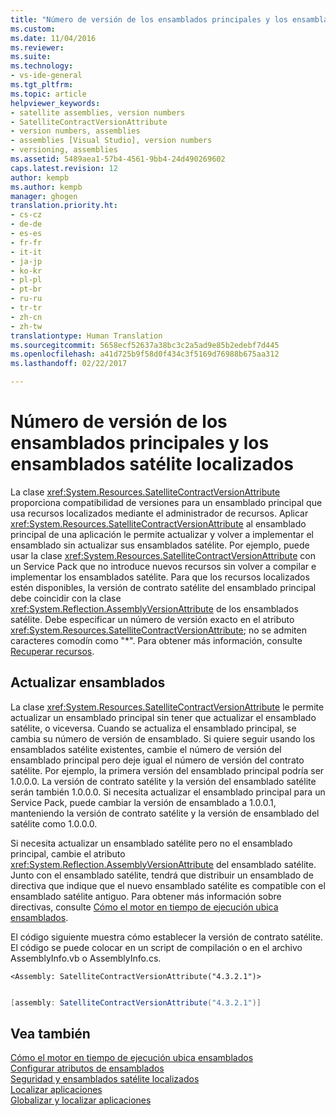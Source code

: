 ```yaml
---
title: "Número de versión de los ensamblados principales y los ensamblados satélite localizados | Microsoft Docs"
ms.custom: 
ms.date: 11/04/2016
ms.reviewer: 
ms.suite: 
ms.technology:
- vs-ide-general
ms.tgt_pltfrm: 
ms.topic: article
helpviewer_keywords:
- satellite assemblies, version numbers
- SatelliteContractVersionAttribute
- version numbers, assemblies
- assemblies [Visual Studio], version numbers
- versioning, assemblies
ms.assetid: 5489aea1-57b4-4561-9bb4-24d490269602
caps.latest.revision: 12
author: kempb
ms.author: kempb
manager: ghogen
translation.priority.ht:
- cs-cz
- de-de
- es-es
- fr-fr
- it-it
- ja-jp
- ko-kr
- pl-pl
- pt-br
- ru-ru
- tr-tr
- zh-cn
- zh-tw
translationtype: Human Translation
ms.sourcegitcommit: 5658ecf52637a38bc3c2a5ad9e85b2edebf7d445
ms.openlocfilehash: a41d725b9f58d0f434c3f5169d76988b675aa312
ms.lasthandoff: 02/22/2017

---
```

# <a name="version-numbers-for-main-and-localized-satellite-assemblies"></a>Número de versión de los ensamblados principales y los ensamblados satélite localizados
La clase <xref:System.Resources.SatelliteContractVersionAttribute> proporciona compatibilidad de versiones para un ensamblado principal que usa recursos localizados mediante el administrador de recursos. Aplicar <xref:System.Resources.SatelliteContractVersionAttribute> al ensamblado principal de una aplicación le permite actualizar y volver a implementar el ensamblado sin actualizar sus ensamblados satélite. Por ejemplo, puede usar la clase <xref:System.Resources.SatelliteContractVersionAttribute> con un Service Pack que no introduce nuevos recursos sin volver a compilar e implementar los ensamblados satélite. Para que los recursos localizados estén disponibles, la versión de contrato satélite del ensamblado principal debe coincidir con la clase <xref:System.Reflection.AssemblyVersionAttribute> de los ensamblados satélite. Debe especificar un número de versión exacto en el atributo <xref:System.Resources.SatelliteContractVersionAttribute>; no se admiten caracteres comodín como "*". Para obtener más información, consulte [Recuperar recursos](http://msdn.microsoft.com/Library/eca16922-1c46-4f68-aefe-e7a12283641f).  
  
## <a name="updating-assemblies"></a>Actualizar ensamblados  
 La clase <xref:System.Resources.SatelliteContractVersionAttribute> le permite actualizar un ensamblado principal sin tener que actualizar el ensamblado satélite, o viceversa. Cuando se actualiza el ensamblado principal, se cambia su número de versión de ensamblado. Si quiere seguir usando los ensamblados satélite existentes, cambie el número de versión del ensamblado principal pero deje igual el número de versión del contrato satélite. Por ejemplo, la primera versión del ensamblado principal podría ser 1.0.0.0. La versión de contrato satélite y la versión del ensamblado satélite serán también 1.0.0.0. Si necesita actualizar el ensamblado principal para un Service Pack, puede cambiar la versión de ensamblado a 1.0.0.1, manteniendo la versión de contrato satélite y la versión de ensamblado del satélite como 1.0.0.0.  
  
 Si necesita actualizar un ensamblado satélite pero no el ensamblado principal, cambie el atributo <xref:System.Reflection.AssemblyVersionAttribute> del ensamblado satélite. Junto con el ensamblado satélite, tendrá que distribuir un ensamblado de directiva que indique que el nuevo ensamblado satélite es compatible con el ensamblado satélite antiguo. Para obtener más información sobre directivas, consulte [Cómo el motor en tiempo de ejecución ubica ensamblados](http://msdn.microsoft.com/Library/772ac6f4-64d2-4cfb-92fd-58096dcd6c34).  
  
 El código siguiente muestra cómo establecer la versión de contrato satélite. El código se puede colocar en un script de compilación o en el archivo AssemblyInfo.vb o AssemblyInfo.cs.  
  
```vb#  
<Assembly: SatelliteContractVersionAttribute("4.3.2.1")>  
  
```  
  
```c#  
[assembly: SatelliteContractVersionAttribute("4.3.2.1")]  
```  
  
## <a name="see-also"></a>Vea también  
 [Cómo el motor en tiempo de ejecución ubica ensamblados](http://msdn.microsoft.com/Library/772ac6f4-64d2-4cfb-92fd-58096dcd6c34)   
 [Configurar atributos de ensamblados](http://msdn.microsoft.com/Library/36a98a81-b5b5-4c19-912a-11f91eff7f4e)   
 [Seguridad y ensamblados satélite localizados](../ide/security-and-localized-satellite-assemblies.md)   
 [Localizar aplicaciones](../ide/localizing-applications.md)   
 [Globalizar y localizar aplicaciones](../ide/globalizing-and-localizing-applications.md)
